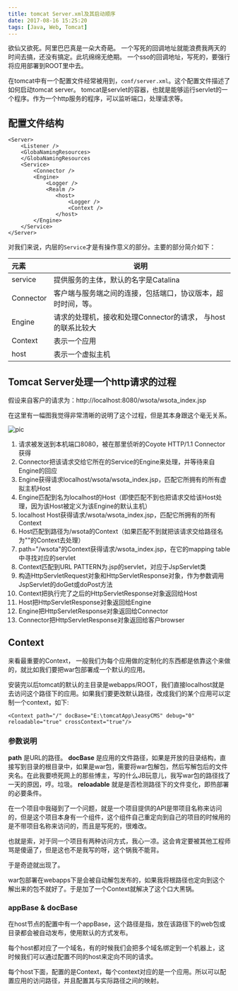 ```yaml
---
title: tomcat Server.xml及其启动顺序
date: 2017-08-16 15:25:20
tags: [Java, Web, Tomcat]
---
```


欲仙又欲死。阿里巴巴真是一朵大奇葩。
一个写死的回调地址就能浪费我两天的时间去搞，还没有搞定。此坑绵绵无绝期。
一个sso的回调地址，写死的，要强行将应用部署到ROOT里中去。

在tomcat中有一个配置文件经常被用到，`conf/server.xml`。这个配置文件描述了如何启动tomcat server。
tomcat是servlet的容器，也就是能够运行servlet的一个程序。作为一个http服务的程序，可以监听端口，处理请求等。

## 配置文件结构

```
<Server>
    <Listener />
    <GlobaNamingResources>
    </GlobaNamingResources
    <Service>
        <Connector />
        <Engine>
            <Logger />
            <Realm />
               <host>
                   <Logger />
                   <Context />
               </host>
        </Engine>
    </Service>
</Server>
```

对我们来说，内层的`Service`才是有操作意义的部分。主要的部分简介如下：

| 元素 | 说明|
|:-----|-----|
| service | 提供服务的主体，默认的名字是Catalina |
| Connector | 客户端与服务端之间的连接，包括端口，协议版本，超时时间，等。 |
| Engine | 请求的处理机，接收和处理Connector的请求， 与host的联系比较大 |
| Context | 表示一个应用 | 
| host | 表示一个虚拟主机 | 

## Tomcat Server处理一个http请求的过程

假设来自客户的请求为：http://localhost:8080/wsota/wsota_index.jsp

在这里有一幅图我觉得非常清晰的说明了这个过程，但是其本身跟这个毫无关系。

![pic](/img/URL)

1. 请求被发送到本机端口8080，被在那里侦听的Coyote HTTP/1.1 Connector获得
2. Connector把该请求交给它所在的Service的Engine来处理，并等待来自Engine的回应
3. Engine获得请求localhost/wsota/wsota_index.jsp，匹配它所拥有的所有虚拟主机Host
4. Engine匹配到名为localhost的Host（即使匹配不到也把请求交给该Host处理，因为该Host被定义为该Engine的默认主机）
5. localhost Host获得请求/wsota/wsota_index.jsp，匹配它所拥有的所有Context
6. Host匹配到路径为/wsota的Context（如果匹配不到就把该请求交给路径名为""的Context去处理）
7. path="/wsota"的Context获得请求/wsota_index.jsp，在它的mapping table中寻找对应的servlet
8. Context匹配到URL PATTERN为.jsp的servlet，对应于JspServlet类
9. 构造HttpServletRequest对象和HttpServletResponse对象，作为参数调用JspServlet的doGet或doPost方法
10. Context把执行完了之后的HttpServletResponse对象返回给Host
11. Host把HttpServletResponse对象返回给Engine
12. Engine把HttpServletResponse对象返回给Connector
13. Connector把HttpServletResponse对象返回给客户browser

## Context

来看最重要的Context， 一般我们为每个应用做的定制化的东西都是依靠这个来做的，就比如我们要把war包部署成一个默认的应用。

安装完以后tomcat的默认的主目录是webapps/ROOT，我们直接localhost就是去访问这个路径下的应用。如果我们要更改默认路径，改成我们的某个应用可以定制一个context，如下:

```
<Context path="/" docBase="E:\tomcatApp\JeasyCMS" debug="0" reloadable="true" crossContext="true"/>

```

### 参数说明

**path** 是URL的路径。
**docBase** 是应用的文件路径，如果是开放的目录结构，直接写到目录的根目录中，如果是war包，需要将war包解包，然后写解包后的文件夹名。在此我要喷死网上的那些博主，写的什么JB玩意儿，我写war包的路径找了一天的原因，哼。垃圾。
**reloadable** 就是是否检测路径下的文件变化，即热部署的必要条件。

在一个项目中我碰到了一个问题，就是一个项目提供的API是带项目名称来访问的，但是这个项目本身有一个组件，这个组件自己重定向到自己的项目的时候用的是不带项目名称来访问的，而且是写死的，很难改。

也就是索，对于同一个项目有两种访问方式，我心一凉。这会肯定要被其他工程师骂是傻逼了，但是这也不是我写的呀，这个锅我不能背。

于是奇迹就出现了。

war包部署在webapps下是会被自动解包发布的，如果我将根路径也定向到这个解出来的包不就好了。于是加了一个Context就解决了这个口大黑锅。

### appBase & docBase

在host节点的配置中有一个appBase，这个路径是指，放在该路径下的web包或目录都会被自动发布，使用默认的方式发布。

每个host都对应了一个域名，有的时候我们会把多个域名绑定到一个机器上，这时候我们可以通过配置不同的host来定向不同的请求。

每个host下面，配置的是Context，每个context对应的是一个应用。所以可以配置应用的访问路径，并且配置其与实际路径之间的映射。
